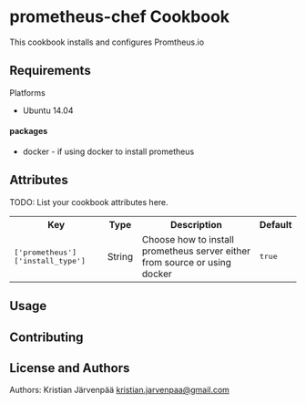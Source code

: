 prometheus-chef Cookbook
========================
This cookbook installs and configures Promtheus.io

Requirements
------------

Platforms
- Ubuntu 14.04

#### packages
- docker - if using docker to install prometheus

Attributes
----------
TODO: List your cookbook attributes here.

<table>
  <tr>
    <th>Key</th>
    <th>Type</th>
    <th>Description</th>
    <th>Default</th>
  </tr>
  <tr>
    <td><tt>['prometheus']['install_type']</tt></td>
    <td>String</td>
    <td>Choose how to install prometheus server either from source or using docker</td>
    <td><tt>true</tt></td>
  </tr>
  

</table>


Usage
-----

Contributing
------------

License and Authors
-------------------
 
Authors: Kristian Järvenpää <kristian.jarvenpaa@gmail.com>
